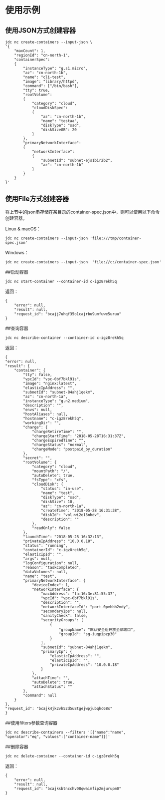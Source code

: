 
# 使用示例

## 使用JSON方式创建容器

	jdc nc create-containers --input-json \
    '{
        "maxCount": 1, 
        "regionId": "cn-north-1",
        "containerSpec": 
        {
            "instanceType": "g.s1.micro", 
            "az": "cn-north-1b",  
            "name": "cli-test",
            "image": "library/httpd",
            "command": ["/bin/bash"],
            "tty": true,
            "rootVolume": 
            {
                "category": "cloud", 
                "cloudDiskSpec": 
                {
                    "az": "cn-north-1b", 
                    "name": "testaa", 
                    "diskType": "ssd", 
                    "diskSizeGB": 20
                }
            }, 
            "primaryNetworkInterface": 
            {
                "networkInterface": 
                {
                    "subnetId": "subnet-ejs1bir2b2", 
                    "az": "cn-north-1b"
                }
            }
        }
    }'
   

## 使用File方式创建容器

将上节中的json串存储在某目录的container-spec.json中，则可以使用以下命令创建容器。

Linux & macOS：

	jdc nc create-containers --input-json 'file:///tmp/container-spec.json'
   

Windows：

	jdc nc create-containers --input-json  'file://c:/container-spec.json'
   

##启动容器

	jdc nc start-container --container-id c-igz8rekh5q
返回：

	{
	    "error": null,
	    "result": null,
	    "request_id": "bcajj7uhqf35o1cajrbu9umfuwe5uruu"
	}
   

##查询容器

	jdc nc describe-container --container-id c-igz8rekh5q
返回： 

	{
    "error": null,
    "result": {
        "container": {
            "tty": false,
            "vpcId": "vpc-0bf7bkl91s",
            "image": "nginx:latest",
            "elasticIpAddress": "",
            "subnetId": "subnet-84ahj1qekm",
            "az": "cn-north-1a",
            "instanceType": "g.n2.medium",
            "description": "",
            "envs": null,
            "hostAliases": null,
            "hostname": "c-igz8rekh5q",
            "workingDir": "",
            "charge": {
                "chargeRetireTime": "",
                "chargeStartTime": "2018-05-28T16:31:37Z",
                "chargeExpiredTime": "",
                "chargeStatus": "normal",
                "chargeMode": "postpaid_by_duration"
            },
            "secret": "",
            "rootVolume": {
                "category": "cloud",
                "mountPath": "/",
                "autoDelete": true,
                "fsType": "xfs",
                "cloudDisk": {
                    "status": "in-use",
                    "name": "test",
                    "diskType": "ssd",
                    "diskSize": 10,
                    "az": "cn-north-1a",
                    "createTime": "2018-05-28 16:31:38",
                    "diskId": "vol-wi2e13nhdv",
                    "description": ""
                },
                "readOnly": false
            },
            "launchTime": "2018-05-28 16:32:13",
            "privateIpAddress": "10.0.0.18",
            "status": "running",
            "containerId": "c-igz8rekh5q",
            "elasticIpId": "",
            "args": null,
            "logConfiguration": null,
            "reason": "taskCompleted",
            "dataVolumes": null,
            "name": "test",
            "primaryNetworkInterface": {
                "deviceIndex": 1,
                "networkInterface": {
                    "macAddress": "fa:16:3e:81:55:37",
                    "vpcId": "vpc-0bf7bkl91s",
                    "description": "",
                    "networkInterfaceId": "port-0pvhhh2mdy",
                    "secondaryIps": null,
                    "sanityCheck": false,
                    "securityGroups": [
                        {
                            "groupName": "默认安全组开放全部端口",
                            "groupId": "sg-iuqpipzp30"
                        }
                    ],
                    "subnetId": "subnet-84ahj1qekm",
                    "primaryIp": {
                        "elasticIpAddress": "",
                        "elasticIpId": "",
                        "privateIpAddress": "10.0.0.18"
                    }
                },
                "attachTime": "",
                "autoDelete": true,
                "attachStatus": ""
            },
            "command": null
        }
    },
    "request_id": "bcajk4jk2vh52d5u8tgejwpjubqhc68s"
	}
	
	
##使用filters参数查询容器

 	jdc nc describe-containers --filters '[{"name":"name", "operator":"eq", "values":["container-name"]}]'
  

##删除容器

	jdc nc delete-container --container-id c-igz8rekh5q
返回： 

	{
	    "error": null,
	    "result": null,
	    "request_id": "bcajksbtncchv08qwaimfip2mjurupm0"
	}
